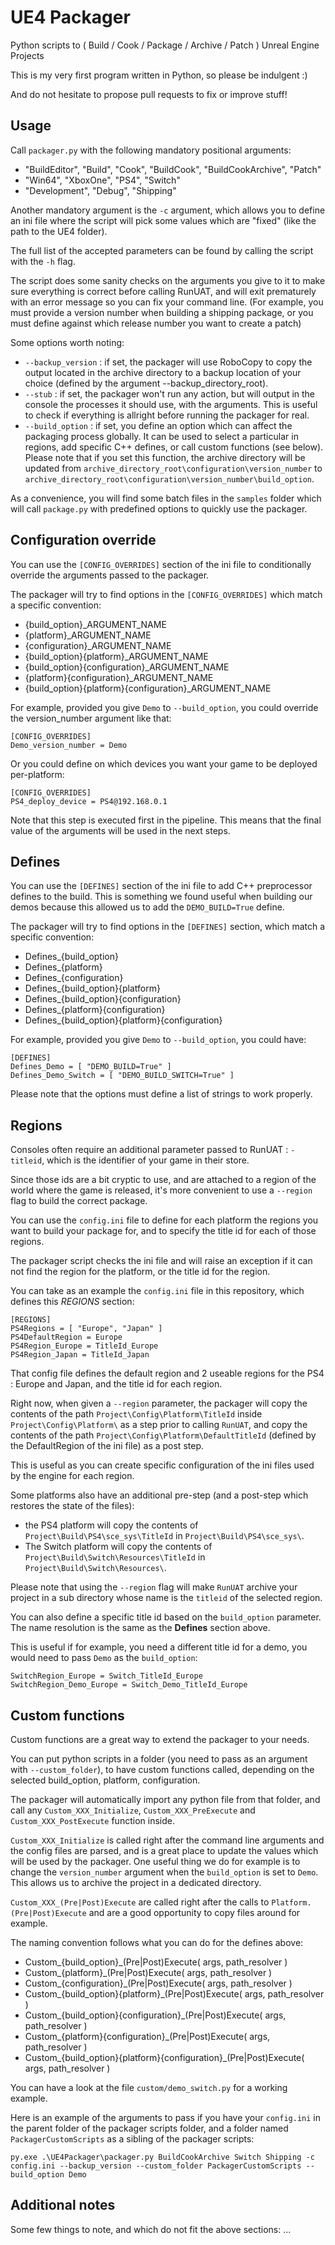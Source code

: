 # UE4 Packager

Python scripts to ( Build / Cook / Package / Archive / Patch ) Unreal Engine Projects

This is my very first program written in Python, so please be indulgent :) 

And do not hesitate to propose pull requests to fix or improve stuff!

## Usage

Call `packager.py` with the following mandatory positional arguments:
* "BuildEditor", "Build", "Cook", "BuildCook", "BuildCookArchive", "Patch"
* "Win64", "XboxOne", "PS4", "Switch"
* "Development", "Debug", "Shipping"

Another mandatory argument is the `-c` argument, which allows you to define an ini file where the script will pick some values which are "fixed" (like the path to the UE4 folder).

The full list of the accepted parameters can be found by calling the script with the `-h` flag.

The script does some sanity checks on the arguments you give to it to make sure everything is correct before calling RunUAT, and will exit prematurely with an error message so you can fix your command line. (For example, you must provide a version number when building a shipping package, or you must define against which release number you want to create a patch) 

Some options worth noting:

* `--backup_version` : if set, the packager will use RoboCopy to copy the output located in the archive directory to a backup location of your choice (defined by the argument --backup_directory_root).
* `--stub` : if set, the packager won't run any action, but will output in the console the processes it should use, with the arguments. This is useful to check if everything is allright before running the packager for real.
* `--build_option` : if set, you define an option which can affect the packaging process globally. It can be used to select a particular in regions, add specific C++ defines, or call custom functions (see below). Please note that if you set this function, the archive directory will be updated from 
`archive_directory_root\configuration\version_number` to `archive_directory_root\configuration\version_number\build_option`.

As a convenience, you will find some batch files in the `samples` folder which will call `package.py` with predefined options to quickly use the packager.

## Configuration override

You can use the `[CONFIG_OVERRIDES]` section of the ini file to conditionally override the arguments passed to the packager.

The packager will try to find options in the `[CONFIG_OVERRIDES]` which match a specific convention:

* {build_option}_ARGUMENT_NAME
* {platform}_ARGUMENT_NAME
* {configuration}_ARGUMENT_NAME
* {build_option}{platform}_ARGUMENT_NAME
* {build_option}{configuration}_ARGUMENT_NAME
* {platform}{configuration}_ARGUMENT_NAME
* {build_option}{platform}{configuration}_ARGUMENT_NAME

For example, provided you give `Demo` to `--build_option`, you could override the version_number argument like that:

````
[CONFIG_OVERRIDES]
Demo_version_number = Demo
````

Or you could define on which devices you want your game to be deployed per-platform:

````
[CONFIG_OVERRIDES]
PS4_deploy_device = PS4@192.168.0.1
````

Note that this step is executed first in the pipeline. This means that the final value of the arguments will be used in the next steps.

## Defines

You can use the `[DEFINES]` section of the ini file to add C++ preprocessor defines to the build. This is something we found useful when building our demos because this allowed us to add the `DEMO_BUILD=True` define.

The packager will try to find options in the `[DEFINES]` section, which match a specific convention:

* Defines_{build_option}
* Defines_{platform}
* Defines_{configuration}
* Defines_{build_option}{platform}
* Defines_{build_option}{configuration}
* Defines_{platform}{configuration}
* Defines_{build_option}{platform}{configuration}

For example, provided you give `Demo` to `--build_option`, you could have:

````
[DEFINES]
Defines_Demo = [ "DEMO_BUILD=True" ]
Defines_Demo_Switch = [ "DEMO_BUILD_SWITCH=True" ]
````

Please note that the options must define a list of strings to work properly.

## Regions

Consoles often require an additional parameter passed to RunUAT : `-titleid`, which is the identifier of your game in their store.

Since those ids are a bit cryptic to use, and are attached to a region of the world where the game is released, it's more convenient to use a `--region` flag to build the correct package.

You can use the `config.ini` file to define for each platform the regions you want to build your package for, and to specify the title id for each of those regions.

The packager script checks the ini file and will raise an exception if it can not find the region for the platform, or the title id for the region.

You can take as an example the `config.ini` file in this repository, which defines this *REGIONS* section:

````
[REGIONS]
PS4Regions = [ "Europe", "Japan" ]
PS4DefaultRegion = Europe
PS4Region_Europe = TitleId_Europe
PS4Region_Japan = TitleId_Japan
````

That config file defines the default region and 2 useable regions for the PS4 : Europe and Japan, and the title id for each region.

Right now, when given a `--region` parameter, the packager will copy the contents of the path `Project\Config\Platform\TitleId` inside `Project\Config\Platform\` as a step prior to calling `RunUAT`, and copy the contents of the path `Project\Config\Platform\DefaultTitleId` (defined by the DefaultRegion of the ini file) as a post step.

This is useful as you can create specific configuration of the ini files used by the engine for each region.

Some platforms also have an additional pre-step (and a post-step which restores the state of the files):
* the PS4 platform will copy the contents of `Project\Build\PS4\sce_sys\TitleId` in `Project\Build\PS4\sce_sys\`.
* The Switch platform will copy the contents of `Project\Build\Switch\Resources\TitleId` in `Project\Build\Switch\Resources\`.

Please note that using the `--region` flag will make `RunUAT` archive your project in a sub directory whose name is the `titleid` of the selected region.

You can also define a specific title id based on the `build_option` parameter. The name resolution is the same as the **Defines** section above.

This is useful if for example, you need a different title id for a demo, you would need to pass `Demo` as the `build_option`:

````
SwitchRegion_Europe = Switch_TitleId_Europe
SwitchRegion_Demo_Europe = Switch_Demo_TitleId_Europe
````

## Custom functions

Custom functions are a great way to extend the packager to your needs.

You can put python scripts in a folder (you need to pass as an argument with `--custom_folder`), to have custom functions called, depending on the selected build_option, platform, configuration.

The packager will automatically import any python file from that folder, and call any `Custom_XXX_Initialize`, `Custom_XXX_PreExecute` and `Custom_XXX_PostExecute` function inside.

`Custom_XXX_Initialize` is called right after the command line arguments and the config files are parsed, and is a great place to update the values which will be used by the packager. One useful thing we do for example is to change the `version_number` argument when the `build_option` is set to `Demo`. This allows us to archive the project in a dedicated directory.

`Custom_XXX_(Pre|Post)Execute` are called right after the calls to `Platform.(Pre|Post)Execute` and are a good opportunity to copy files around for example.

The naming convention follows what you can do for the defines above:

* Custom_{build_option}_(Pre|Post)Execute( args, path_resolver )
* Custom_{platform}_(Pre|Post)Execute( args, path_resolver )
* Custom_{configuration}_(Pre|Post)Execute( args, path_resolver )
* Custom_{build_option}{platform}_(Pre|Post)Execute( args, path_resolver )
* Custom_{build_option}{configuration}_(Pre|Post)Execute( args, path_resolver )
* Custom_{platform}{configuration}_(Pre|Post)Execute( args, path_resolver )
* Custom_{build_option}{platform}{configuration}_(Pre|Post)Execute( args, path_resolver )

You can have a look at the file `custom/demo_switch.py` for a working example.

Here is an example of the arguments to pass if you have your `config.ini` in the parent folder of the packager scripts folder, and a folder named `PackagerCustomScripts` as a sibling of the packager scripts:

```
py.exe .\UE4Packager\packager.py BuildCookArchive Switch Shipping -c config.ini --backup_version --custom_folder PackagerCustomScripts --build_option Demo
```

## Additional notes

Some few things to note, and which do not fit the above sections:
...
